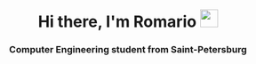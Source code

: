   <h1 align="center">Hi there, I'm Romario</a> 
<img src="https://github.com/blackcater/blackcater/raw/main/images/Hi.gif" height="32"/></h1>
<h3 align="center">Computer Engineering student from Saint-Petersburg</h3>

